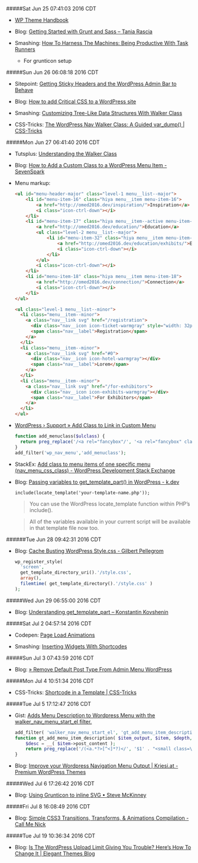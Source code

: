 #####Sat Jun 25 07:41:03 2016 CDT
* [WP Theme Handbook](https://developer.wordpress.org/themes/)

* Blog: [Getting Started with Grunt and Sass – Tania Rascia](https://www.taniarascia.com/getting-started-with-grunt-and-sass/)

* Smashing: [How To Harness The Machines: Being Productive With Task Runners](https://www.smashingmagazine.com/2016/06/harness-machines-productive-task-runners/)
    * For grunticon setup

#####Sun Jun 26 06:08:18 2016 CDT
* Sitepoint: [Getting Sticky Headers and the WordPress Admin Bar to Behave](https://www.sitepoint.com/getting-sticky-headers-wordpress-admin-bar-behave/)

* Blog: [How to add Critical CSS to a WordPress site](https://aarontgrogg.com/blog/2016/01/13/how-to-add-critical-css-to-a-wordpress-site/)

* Smashing: [Customizing Tree-Like Data Structures With Walker Class](https://www.smashingmagazine.com/2015/10/customize-tree-like-data-structures-wordpress-walker-class/)

* CSS-Tricks: [The WordPress Nav Walker Class: A Guided var_dump() | CSS-Tricks](https://css-tricks.com/the-wordpress-nav-walker-class-a-guided-var_dump/)

#####Mon Jun 27 06:41:40 2016 CDT
* Tutsplus: [Understanding the Walker Class](http://code.tutsplus.com/tutorials/understanding-the-walker-class--wp-25401)

* Blog: [How to Add a Custom Class to a WordPress Menu Item - SevenSpark](http://sevenspark.com/how-to/how-to-add-a-custom-class-to-a-wordpress-menu-item)

* Menu markup:
    ```html
    <ul id="menu-header-major" class="level-1 menu__list--major">
        <li id="menu-item-16" class="hiya menu__item menu-item-16">
            <a href="http://omed2016.dev/inspiration/">Inspiration</a>
            <i class="icon-ctrl-down"></i>
        </li>
        <li id="menu-item-17" class="hiya menu__item--active menu-item-17">
            <a href="http://omed2016.dev/education/">Education</a>
            <ul class="level-2 menu__list--major">
                <li id="menu-item-32" class="hiya menu__item menu-item-32">
                    <a href="http://omed2016.dev/education/exhibits/">Exhibits</a>
                    <i class="icon-ctrl-down"></i>
                </li>
            </ul>
            <i class="icon-ctrl-down"></i>
        </li>
        <li id="menu-item-18" class="hiya menu__item menu-item-18">
            <a href="http://omed2016.dev/connection/">Connection</a>
            <i class="icon-ctrl-down"></i>
        </li>
    </ul>
    
    <ul class="level-1 menu__list--minor">
      <li class="menu__item--minor">
        <a class="nav__link svg" href="/registration">
          <div class="nav__icon icon-ticket-warmgray" style="width: 32px;"></div>
          <span class="nav__label">Registration</span>
        </a>
      </li>
      <li class="menu__item--minor">
        <a class="nav__link svg" href="#0">
          <div class="nav__icon icon-hotel-warmgray"></div>
          <span class="nav__label">Lorem</span>
        </a>
      </li>
      <li class="menu__item--minor">
        <a class="nav__link svg" href="/for-exhibitors">
          <div class="nav__icon icon-exhibits-warmgray"></div>
          <span class="nav__label">For Exhibitors</span>
        </a>
      </li>
    </ul>
    ```

* [WordPress › Support » Add Class to Link in Custom Menu](https://wordpress.org/support/topic/add-class-to-link-in-custom-menu)

    ```php
    function add_menuclass($ulclass) {
      return preg_replace('/<a rel="fancybox"/', '<a rel="fancybox" class="fancybox"', $ulclass, 1);
    }
    add_filter('wp_nav_menu','add_menuclass');
    ```

* StackEx: [Add class to menu items of one specific menu (nav_menu_css_class) - WordPress Development Stack Exchange](http://wordpress.stackexchange.com/questions/90649/add-class-to-menu-items-of-one-specific-menu-nav-menu-css-class)


* Blog: [Passing variables to get_template_part() in WordPress - k.dev](http://keithdevon.com/passing-variables-to-get_template_part-in-wordpress/)

    ```
    include(locate_template('your-template-name.php'));
    ```
    > You can use the WordPress locate_template function within PHP’s include(). 

    > All of the variables available in your current script will be available in that template file now too.

######Tue Jun 28 09:42:31 2016 CDT

* Blog: [Cache Busting WordPress Style.css - Gilbert Pellegrom](https://gilbert.pellegrom.me/cache-busting-wordpress-style-css/)
    ```php
    wp_register_style( 
      'screen', 
      get_template_directory_uri().'/style.css', 
      array(), 
      filemtime( get_template_directory().'/style.css' ) 
    );
    ```

#####Wed Jun 29 06:55:00 2016 CDT
* Blog: [Understanding get_template_part – Konstantin Kovshenin](https://kovshenin.com/2013/get_template_part/)

#####Sat Jul  2 04:57:14 2016 CDT
* Codepen: [Page Load Animations](http://codepen.io/brendeng/pen/sDjIC)

* Smashing: [Inserting Widgets With Shortcodes](https://www.smashingmagazine.com/2012/12/inserting-widgets-with-shortcodes/)

#####Sun Jul  3 07:43:59 2016 CDT
* Blog: [» Remove Default Post Type From Admin Menu WordPress](http://www.techjunkie.com/remove-default-post-type-from-admin-menu-wordpress/)

#####Mon Jul  4 10:51:34 2016 CDT
* CSS-Tricks: [Shortcode in a Template | CSS-Tricks](https://css-tricks.com/snippets/wordpress/shortcode-in-a-template/)

#####Tue Jul  5 17:12:47 2016 CDT
* Gist: [Adds Menu Description to Wordpress Menu with the walker_nav_menu_start_el filter.](https://gist.github.com/christophercochran/2844529)
    ```php
    add_filter( 'walker_nav_menu_start_el', 'gt_add_menu_item_description', 10, 4); 
    function gt_add_menu_item_description( $item_output, $item, $depth, $args ) {
        $desc = __( $item->post_content ); 
        return preg_replace('/(<a.*?>[^<]*?)</', '$1' . "<small class=\"nav-desc\">{$desc}</small><", $item_output); 
    }
    ```

* Blog: [Improve your Wordpress Navigation Menu Output | Kriesi.at - Premium WordPress Themes](http://www.kriesi.at/archives/improve-your-wordpress-navigation-menu-output)

#####Wed Jul  6 17:26:42 2016 CDT
* Blog: [Using Grunticon to inline SVG • Steve McKinney](https://iamsteve.me/blog/entry/using-grunticon-to-inline-svg)

#####Fri Jul  8 16:08:49 2016 CDT
* Blog: [Simple CSS3 Transitions, Transforms, & Animations Compilation - Call Me Nick](http://callmenick.com/post/simple-css3-transitions-transforms-animations-compilation)

#####Tue Jul 19 10:36:34 2016 CDT
* Blog: [Is The WordPress Upload Limit Giving You Trouble? Here’s How To Change It | Elegant Themes Blog](https://www.elegantthemes.com/blog/tips-tricks/is-the-wordpress-upload-limit-giving-you-trouble-heres-how-to-change-it)

